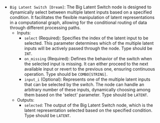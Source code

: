 - `Big Latent Switch [Dream]`: The Big Latent Switch node is designed to dynamically select between multiple latent inputs based on a specified condition. It facilitates the flexible manipulation of latent representations in a computational graph, allowing for the conditional routing of data through different processing paths.
    - Inputs:
        - `select` (Required): Specifies the index of the latent input to be selected. This parameter determines which of the multiple latent inputs will be actively passed through the node. Type should be `INT`.
        - `on_missing` (Required): Defines the behavior of the switch when the selected input is missing. It can either proceed to the next available input or revert to the previous one, ensuring continuous operation. Type should be `COMBO[STRING]`.
        - `input_i` (Optional): Represents one of the multiple latent inputs that can be selected by the switch. The node can handle an arbitrary number of these inputs, dynamically choosing among them based on the 'select' parameter. Type should be `LATENT`.
    - Outputs:
        - `selected`: The output of the Big Latent Switch node, which is the latent representation selected based on the specified condition. Type should be `LATENT`.
